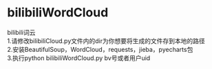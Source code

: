 # bilibiliWordCloud
bilibili词云<br />
1.请修改bilibiliCloud.py文件内的dir为你想要将生成的文件存到本地的路径<br />
2.安装BeautifulSoup，WordCloud，requests，jieba，pyecharts包<br />
3.执行python bilibiliWordCloud.py bv号或者用户uid
